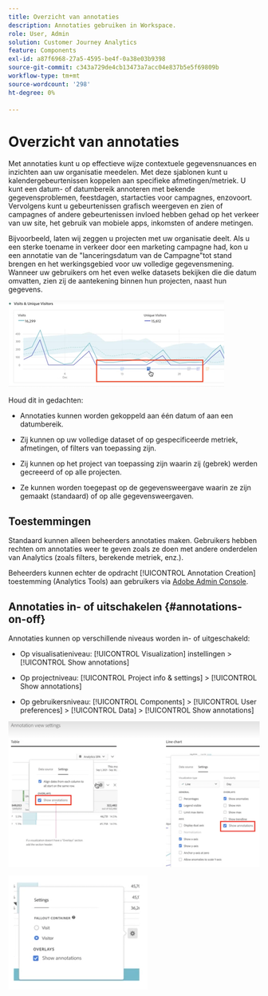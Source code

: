 ```yaml
---
title: Overzicht van annotaties
description: Annotaties gebruiken in Workspace.
role: User, Admin
solution: Customer Journey Analytics
feature: Components
exl-id: a87f6968-27a5-4595-be4f-0a38e03b9398
source-git-commit: c343a729de4cb13473a7acc04e837b5e5f69809b
workflow-type: tm+mt
source-wordcount: '298'
ht-degree: 0%

---
```


# Overzicht van annotaties

Met annotaties kunt u op effectieve wijze contextuele gegevensnuances en inzichten aan uw organisatie meedelen. Met deze sjablonen kunt u kalendergebeurtenissen koppelen aan specifieke afmetingen/metriek. U kunt een datum- of datumbereik annoteren met bekende gegevensproblemen, feestdagen, startacties voor campagnes, enzovoort. Vervolgens kunt u gebeurtenissen grafisch weergeven en zien of campagnes of andere gebeurtenissen invloed hebben gehad op het verkeer van uw site, het gebruik van mobiele apps, inkomsten of andere metingen.

Bijvoorbeeld, laten wij zeggen u projecten met uw organisatie deelt. Als u een sterke toename in verkeer door een marketing campagne had, kon u een annotatie van de &quot;lanceringsdatum van de Campagne&quot;tot stand brengen en het werkingsgebied voor uw volledige gegevensmening. Wanneer uw gebruikers om het even welke datasets bekijken die die datum omvatten, zien zij de aantekening binnen hun projecten, naast hun gegevens.

![Lijndiagram met gemarkeerde aantekening.](assets/multi-day.png)

Houd dit in gedachten:

* Annotaties kunnen worden gekoppeld aan één datum of aan een datumbereik.

* Zij kunnen op uw volledige dataset of op gespecificeerde metriek, afmetingen, of filters van toepassing zijn.

* Zij kunnen op het project van toepassing zijn waarin zij (gebrek) werden gecreeerd of op alle projecten.

* Ze kunnen worden toegepast op de gegevensweergave waarin ze zijn gemaakt (standaard) of op alle gegevensweergaven.

## Toestemmingen

Standaard kunnen alleen beheerders annotaties maken. Gebruikers hebben rechten om annotaties weer te geven zoals ze doen met andere onderdelen van Analytics (zoals filters, berekende metriek, enz.).

Beheerders kunnen echter de opdracht [!UICONTROL Annotation Creation] toestemming (Analytics Tools) aan gebruikers via [Adobe Admin Console](https://experienceleague.adobe.com/docs/analytics/admin/admin-console/permissions/analytics-tools.html).

## Annotaties in- of uitschakelen {#annotations-on-off}

Annotaties kunnen op verschillende niveaus worden in- of uitgeschakeld:

* Op visualisatieniveau: [!UICONTROL Visualization] instellingen > [!UICONTROL Show annotations]

* Op projectniveau: [!UICONTROL Project info & settings] > [!UICONTROL Show annotations]

* Op gebruikersniveau: [!UICONTROL Components] > [!UICONTROL User preferences] > [!UICONTROL Data] > [!UICONTROL Show annotations]

![Dialoogvenster met instellingen voor visualisatie met gemarkeerde notities tonen](assets/show-ann.png)

![Markering voor gebruikersvoorkeuren - Annotaties tonen.](assets/show-ann2.png)
